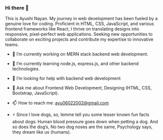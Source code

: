 ### Hi there 👋

This is Ayushi Nayan. My journey in web development has been fueled by a genuine love for coding. Proficient in HTML, CSS, JavaScript, and various frontend frameworks like React, I thrive on translating designs into responsive, pixel-perfect web applications. Seeking new opportunities to collaborate on exciting projects and contribute my expertise to innovative teams.

- 🔭 I’m currently working on MERN stack backend web development.
- 🌱 I’m currently learning node.js, express.js, and other backend technologies.
- 🤔 I’m looking for help with backend web development
- 💬 Ask me about Frontend Web Development, Designing (HTML, CSS, Bootstrap, JavaScript).
- 📫 How to reach me: ayu06022002@gmail.com
  
- ⚡ Since I love dogs, so, lemme tell you some lesser known fun facts about dogs:
              Human blood pressure goes down when petting a dog. And so does the dog’s, 
              No two dog noses are the same, 
              Psychology says, they dream like us (humans).
